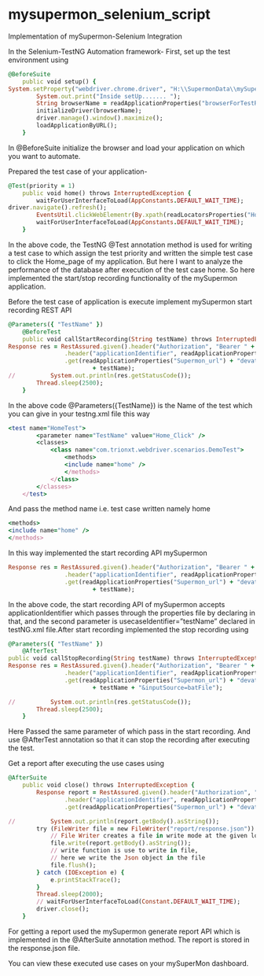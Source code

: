 # mysupermon_selenium_script
Implementation of mySupermon-Selenium Integration

In the Selenium-TestNG Automation framework-
First, set up the test environment using 
```ruby
@BeforeSuite
	public void setup() {
System.setProperty("webdriver.chrome.driver", "H:\\SupermonData\\mySuperMon_Automation\\chromedriver\\chromedriver.exe");
		System.out.print("Inside setUp....... ");
		String browserName = readApplicationProperties("browserForTestRun");
		initializeDriver(browserName);
		driver.manage().window().maximize();
		loadApplicationByURL();
    }
 ```
In @BeforeSuite initialize the browser and load your application on which you want to automate.

Prepared the test case of your application-
```ruby
@Test(priority = 1)
	public void home() throws InterruptedException {
		waitForUserInterfaceToLoad(AppConstants.DEFAULT_WAIT_TIME);
driver.navigate().refresh();
		EventsUtil.clickWebElementr(By.xpath(readLocatorsProperties("Home_Page")));
		waitForUserInterfaceToLoad(AppConstants.DEFAULT_WAIT_TIME);
	}
 ```
In the above code, the TestNG @Test annotation method is used for writing a test case to which assign the test priority and written the simple test case to click the Home_page of my application.
But here I want to analyze the performance of the database after execution of the test case home. So here implemented the start/stop recording functionality of the mySupermon application.

Before the test case of application is execute implement mySupermon start recording REST API
```ruby
@Parameters({ "TestName" })
	@BeforeTest
	public void callStartRecording(String testName) throws InterruptedException {
Response res = RestAssured.given().header("Authorization", "Bearer " + accessToken)
				.header("applicationIdentifier", readApplicationProperties("applicationIdentifier"))
				.get(readApplicationProperties("Supermon_url") + "devaten/data/startRecording?usecaseIdentifier="
						+ testName);
//			System.out.println(res.getStatusCode());
		Thread.sleep(2500);
	}
  ```
In the above code @Parameters({TestName}) is the Name of the test which you can give in your testng.xml file this way
```ruby 
<test name="HomeTest">
		<parameter name="TestName" value="Home_Click" /> 
		<classes>
			<class name="com.trionxt.webdriver.scenarios.DemoTest">
				<methods>
				<include name="home" />
				</methods>
			</class>
		</classes>
	</test>
  ```
And pass the method name i.e. test case written namely home 
```ruby
<methods>
<include name="home" />
</methods>
```
In this way implemented the start recording API mySupermon
```ruby
Response res = RestAssured.given().header("Authorization", "Bearer " + accessToken)
				.header("applicationIdentifier", readApplicationProperties("applicationIdentifier"))
				.get(readApplicationProperties("Supermon_url") + "devaten/data/startRecording?usecaseIdentifier="
						+ testName);
 ```
In the above code, the start recording API of mySupermon accepts applicationIdentifier which passes through the properties file by declaring in that, and the second parameter is usecaseIdentifier=”testName” declared in testNG.xml file.After start recording implemented the stop recording using
```ruby
@Parameters({ "TestName" })
	@AfterTest
public void callStopRecording(String testName) throws InterruptedException {
Response res = RestAssured.given().header("Authorization", "Bearer " + accessToken)
				.header("applicationIdentifier", readApplicationProperties("applicationIdentifier"))
				.get(readApplicationProperties("Supermon_url") + "devaten/data/stopRecording?usecaseIdentifier="
						+ testName + "&inputSource=batFile");

//			System.out.println(res.getStatusCode());
		Thread.sleep(2500);
	}
  ```
Here Passed the same parameter of which pass in the start recording. And use @AfterTest annotation so that it can stop the recording after executing the test.  

Get a report after executing the use cases using 
```ruby
@AfterSuite
	public void close() throws InterruptedException {
		Response report = RestAssured.given().header("Authorization", "Bearer " + accessToken)
				.header("applicationIdentifier", readApplicationProperties("applicationIdentifier"))
				.get(readApplicationProperties("Supermon_url") + "devaten/data/generateReport");

//			System.out.println(report.getBody().asString());
		try (FileWriter file = new FileWriter("report/response.json")) {
			// File Writer creates a file in write mode at the given location
			file.write(report.getBody().asString());
			// write function is use to write in file,
			// here we write the Json object in the file
			file.flush();
		} catch (IOException e) {
			e.printStackTrace();
		}
		Thread.sleep(2000);
		// waitForUserInterfaceToLoad(Constant.DEFAULT_WAIT_TIME);
		driver.close();
	}
  ```
For getting a report used the mySupermon generate report API which is implemented in the @AfterSuite annotation method. The report is stored in the response.json file. 

You can view these executed use cases on your mySuperMon dashboard.

